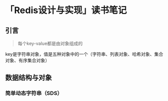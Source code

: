 # 「Redis设计与实现」读书笔记


## 引言

> 每个key-value都是由对象组成的

<!--more-->

key是字符串对象，值是五种对象中的一个（字符串、列表对象、哈希对象、集合对象、有序集合对象）

## 数据结构与对象

### 简单动态字符串（SDS）